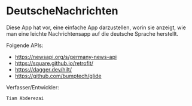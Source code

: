 # DeutscheNachrichten

Diese App hat vor, eine einfache App darzustellen, worin sie anzeigt, wie man eine leichte 
Nachrichtensapp auf die deutsche Sprache herstellt.

Folgende APIs:
- https://newsapi.org/s/germany-news-api
- https://square.github.io/retrofit/
- https://dagger.dev/hilt/
- https://github.com/bumptech/glide

Verfasser/Entwickler:

`` Tiam Abderezai ``
